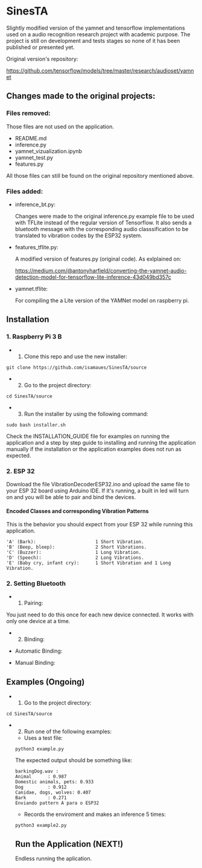 # SinesTA
  Slightly modified version of the yamnet and tensorflow implementations used on a audio recognition research project with academic purpose. The project is still on development and tests stages so none of it has been published or presented yet.

Original version's repository:

https://github.com/tensorflow/models/tree/master/research/audioset/yamnet

## Changes made to the original projects:
### Files removed:

Those files are not used on the application.
- README.md
- inference.py
- yamnet_vizualization.ipynb
- yamnet_test.py
- features.py

All those files can still be found on the original repository mentioned above.

### Files added:
- inference_bt.py:

  Changes were made to the original inference.py example file to be used with TFLite instead of the regular version of Tensorflow. It also sends a bluetooth message with the corresponding audio classsification to be translated to vibration codes by the ESP32 system.

- features_tflite.py:

  A modified version of features.py (original code). As exlplained on:
  
  https://medium.com/@antonyharfield/converting-the-yamnet-audio-detection-model-for-tensorflow-lite-inference-43d049bd357c

- yamnet.tflite:

  For compiling the a Lite version of the YAMNet model on raspberry pi.

## Installation

### 1. Raspberry Pi 3 B
- 1. Clone this repo and use the new installer:

```git clone https://github.com/isamaues/SinesTA/source```
 
- 2. Go to the project directory:

```cd SinesTA/source```

- 3. Run the installer by using the following command:

```sudo bash installer.sh```

Check the INSTALLATION_GUIDE file for examples on running the application and a step by step guide to installing and running the application manually if the installation or the application examples does not run as expected.

### 2. ESP 32
Download the file VibrationDecoderESP32.ino and upload the same file to your ESP 32 board using Arduino IDE. If it's running, a built in led will turn on and you will be able to pair and bind the devices.

#### Encoded Classes and corresponding Vibration Patterns

This is the behavior you should expect from your ESP 32 while running this application.

```
'A' (Bark):                      1 Short Vibration.
'B' (Beep, bleep):               2 Short Vibrations.
'C' (Buzzer):                    1 Long Vibration.
'D' (Speech):                    2 Long Vibrations.
'E' (Baby cry, infant cry):      1 Short Vibration and 1 Long Vibration.
```

### 2. Setting Bluetooth

- 1. Pairing:

You just need to do this once for each new device connected. It works with only one device at a time.

- 2. Binding:

- Automatic Binding:

- Manual Binding:


## Examples (Ongoing)

- 1. Go to the project directory:

```cd SinesTA/source```

- 2. Run one of the following examples:

  - Uses a test file:
  
  ```python3 example.py```
  
  The expected output should be something like:
  
  ```
  barkingDog.wav :
  Animal      : 0.987
  Domestic animals, pets: 0.933
  Dog         : 0.912
  Canidae, dogs, wolves: 0.407
  Bark        : 0.271
  Enviando pattern A para o ESP32
  ```
  
  - Records the enviroment and makes an inference 5 times:
  
  ```python3 example2.py```
  
  ## Run the Application (NEXT!)
  Endless running the aplication.
